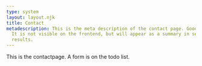```yaml
---
type: system
layout: layout.njk
title: Contact
metadescription: This is the meta description of the contact page. Good for SEO.
  It is not visible on the frontend, but will appear as a summary in search
  results.
---
```

This is the contactpage. A form is on the todo list.